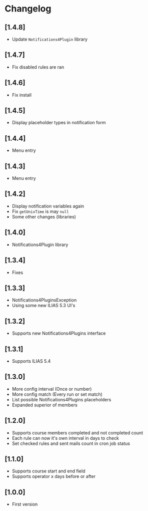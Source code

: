 # Changelog

## [1.4.8]
- Update `Notifications4Plugin` library

## [1.4.7]
- Fix disabled rules are ran

## [1.4.6]
- Fix install

## [1.4.5]
- Display placeholder types in notification form

## [1.4.4]
- Menu entry

## [1.4.3]
- Menu entry

## [1.4.2]
- Display notification variables again
- Fix `getUnixTime` is may `null`
- Some other changes (libraries)

## [1.4.0]
- Notifications4Plugin library

## [1.3.4]
- Fixes

## [1.3.3]
- Notifications4PluginsException
- Using some new ILIAS 5.3 UI's

## [1.3.2]
- Supports new Notifications4Plugins interface

## [1.3.1]
- Supports ILIAS 5.4

## [1.3.0]
- More config interval (Once or number)
- More config match (Every run or set match)
- List possible Notifications4Plugins placeholders
- Expanded superior of members

## [1.2.0]
- Supports course members completed and not completed count
- Each rule can now it's own interval in days to check
- Set checked rules and sent mails count in cron job status

## [1.1.0]
- Supports course start and end field
- Supports operator x days before or after

## [1.0.0]
- First version
